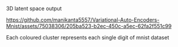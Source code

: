 3D latent space output


https://github.com/manikanta5557/Variational-Auto-Encoders-Mnist/assets/75038306/205ba523-b2ec-450c-a5ec-62fa2f551c99

Each coloured cluster represents each single digit of mnist dataset
